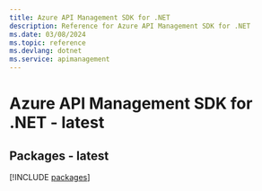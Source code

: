 ```yaml
---
title: Azure API Management SDK for .NET
description: Reference for Azure API Management SDK for .NET
ms.date: 03/08/2024
ms.topic: reference
ms.devlang: dotnet
ms.service: apimanagement
---
```

# Azure API Management SDK for .NET - latest
## Packages - latest
[!INCLUDE [packages](api-management-index.md)]